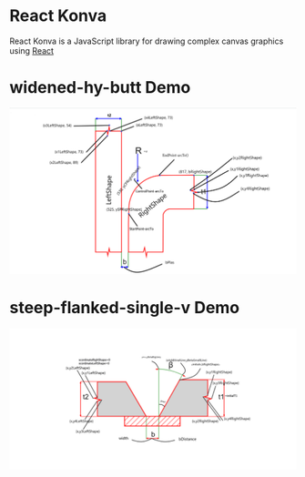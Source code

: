 # React Konva

React Konva is a JavaScript library for drawing complex canvas graphics using [React](https://reactjs.org/)


# widened-hy-butt Demo
![Demo](./widened-hy-butt.png)

# steep-flanked-single-v Demo
![Demo](./SteepFlankedSingleV.png)



